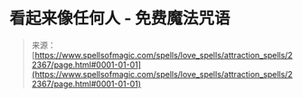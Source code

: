 <!--yml

category: 未分类

date: 2024-06-12 19:06:35

-->

# 看起来像任何人 - 免费魔法咒语

> 来源：[https://www.spellsofmagic.com/spells/love_spells/attraction_spells/22367/page.html#0001-01-01](https://www.spellsofmagic.com/spells/love_spells/attraction_spells/22367/page.html#0001-01-01)
